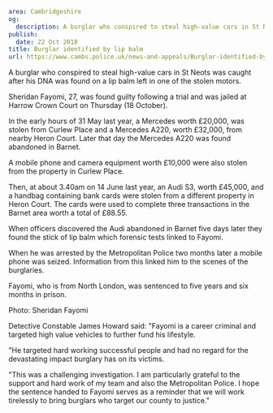 ```yaml
area: Cambridgeshire
og:
  description: A burglar who conspired to steal high-value cars in St Neots was caught after his DNA was found on a lip balm left in one of the stolen motors.
publish:
  date: 22 Oct 2018
title: Burglar identified by lip balm
url: https://www.cambs.police.uk/news-and-appeals/Burglar-identified-by-lip-balm
```

A burglar who conspired to steal high-value cars in St Neots was caught after his DNA was found on a lip balm left in one of the stolen motors.

Sheridan Fayomi, 27, was found guilty following a trial and was jailed at Harrow Crown Court on Thursday (18 October).

In the early hours of 31 May last year, a Mercedes worth £20,000, was stolen from Curlew Place and a Mercedes A220, worth £32,000, from nearby Heron Court. Later that day the Mercedes A220 was found abandoned in Barnet.

A mobile phone and camera equipment worth £10,000 were also stolen from the property in Curlew Place.

Then, at about 3.40am on 14 June last year, an Audi S3, worth £45,000, and a handbag containing bank cards were stolen from a different property in Heron Court. The cards were used to complete three transactions in the Barnet area worth a total of £88.55.

When officers discovered the Audi abandoned in Barnet five days later they found the stick of lip balm which forensic tests linked to Fayomi.

When he was arrested by the Metropolitan Police two months later a mobile phone was seized. Information from this linked him to the scenes of the burglaries.

Fayomi, who is from North London, was sentenced to five years and six months in prison.

Photo: Sheridan Fayomi

Detective Constable James Howard said: "Fayomi is a career criminal and targeted high value vehicles to further fund his lifestyle.

"He targeted hard working successful people and had no regard for the devastating impact burglary has on its victims.

"This was a challenging investigation. I am particularly grateful to the support and hard work of my team and also the Metropolitan Police. I hope the sentence handed to Fayomi serves as a reminder that we will work tirelessly to bring burglars who target our county to justice."
